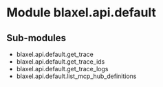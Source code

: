 Module blaxel.api.default
=========================

Sub-modules
-----------
* blaxel.api.default.get_trace
* blaxel.api.default.get_trace_ids
* blaxel.api.default.get_trace_logs
* blaxel.api.default.list_mcp_hub_definitions